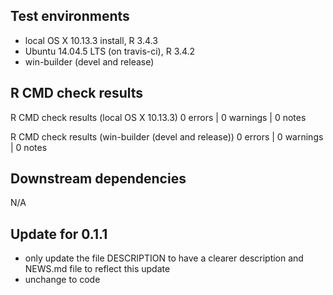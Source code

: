 ## Test environments
* local OS X 10.13.3 install, R 3.4.3
* Ubuntu 14.04.5 LTS (on travis-ci), R 3.4.2
* win-builder (devel and release)

## R CMD check results
R CMD check results (local OS X 10.13.3)
0 errors | 0 warnings | 0 notes

R CMD check results (win-builder (devel and release))
0 errors | 0 warnings | 0 notes

## Downstream dependencies
N/A

## Update for 0.1.1
* only update the file DESCRIPTION to have a clearer description and NEWS.md file to reflect this update
* unchange to code


